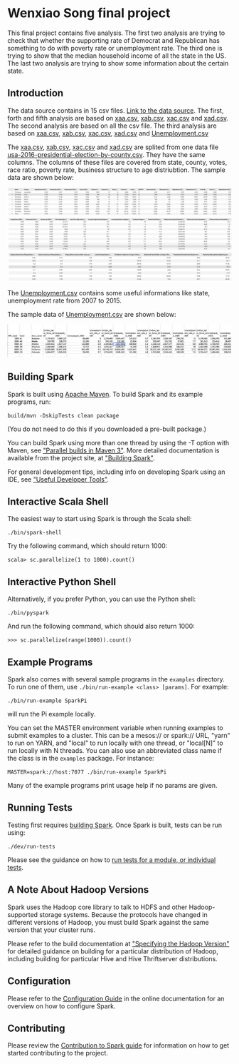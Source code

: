 # Wenxiao Song final project

This final project contains five analysis. The first two analysis are trying to check that whether the supporting rate of Democrat and Republican has something to do with poverty rate or unemployment rate. The third one is trying to show that the median household income of all the state in the US. The last two analysis are trying to show some information about the certain state.

## Introduction

The data source contains in 15 csv files. [Link to the data source](https://github.com/songwenxiao/DataAnalysisWithPython/tree/master/final/data). 
The first, forth and fifth analysis are based on [xaa.csv](https://github.com/songwenxiao/DataAnalysisWithPython/blob/master/final/data/xaa.csv), [xab.csv](https://github.com/songwenxiao/DataAnalysisWithPython/blob/master/final/data/xab.csv), [xac.csv](https://github.com/songwenxiao/DataAnalysisWithPython/blob/master/final/data/xac.csv) and [xad.csv](https://github.com/songwenxiao/DataAnalysisWithPython/blob/master/final/data/xad.csv). 
The second analysis are based on all the csv file.
The third analysis are based on [xaa.csv](https://github.com/songwenxiao/DataAnalysisWithPython/blob/master/final/data/xaa.csv), [xab.csv](https://github.com/songwenxiao/DataAnalysisWithPython/blob/master/final/data/xab.csv), [xac.csv](https://github.com/songwenxiao/DataAnalysisWithPython/blob/master/final/data/xac.csv), [xad.csv](https://github.com/songwenxiao/DataAnalysisWithPython/blob/master/final/data/xad.csv) and [Unemployment.csv](https://github.com/songwenxiao/DataAnalysisWithPython/blob/master/final/data/Unemployment.csv)

The [xaa.csv](https://github.com/songwenxiao/DataAnalysisWithPython/blob/master/final/data/xaa.csv), [xab.csv](https://github.com/songwenxiao/DataAnalysisWithPython/blob/master/final/data/xab.csv), [xac.csv](https://github.com/songwenxiao/DataAnalysisWithPython/blob/master/final/data/xac.csv) and [xad.csv](https://github.com/songwenxiao/DataAnalysisWithPython/blob/master/final/data/xad.csv) are splited from one data file [usa-2016-presidential-election-by-county.csv](https://public.opendatasoft.com/explore/dataset/usa-2016-presidential-election-by-county/table/). They have the same columns.
The columns of these files are covered from state, county, votes, race ratio, poverty rate, business structure to age distriubtion. 
The sample data are shown below:

![alt tag](https://github.com/songwenxiao/DataAnalysisWithPython/blob/master/final/images/Screen%20Shot%202016-12-10%20at%202.03.12%20PM.png)
![alt tag](https://github.com/songwenxiao/DataAnalysisWithPython/blob/master/final/images/Screen%20Shot%202016-12-10%20at%202.03.41%20PM.png)
![alt tag](https://github.com/songwenxiao/DataAnalysisWithPython/blob/master/final/images/Screen%20Shot%202016-12-10%20at%202.04.12%20PM.png)

The [Unemployment.csv](https://github.com/songwenxiao/DataAnalysisWithPython/blob/master/final/data/Unemployment.csv) contains some useful informations like state, unemployment rate from 2007 to 2015. 

The sample data of [Unemployment.csv](https://github.com/songwenxiao/DataAnalysisWithPython/blob/master/final/data/Unemployment.csv) are shown below:

![alt tag](https://github.com/songwenxiao/DataAnalysisWithPython/blob/master/final/images/Screen%20Shot%202016-12-10%20at%202.17.38%20PM.png)



## Building Spark

Spark is built using [Apache Maven](http://maven.apache.org/).
To build Spark and its example programs, run:

    build/mvn -DskipTests clean package

(You do not need to do this if you downloaded a pre-built package.)

You can build Spark using more than one thread by using the -T option with Maven, see ["Parallel builds in Maven 3"](https://cwiki.apache.org/confluence/display/MAVEN/Parallel+builds+in+Maven+3).
More detailed documentation is available from the project site, at
["Building Spark"](http://spark.apache.org/docs/latest/building-spark.html).

For general development tips, including info on developing Spark using an IDE, see ["Useful Developer Tools"](http://spark.apache.org/developer-tools.html).

## Interactive Scala Shell

The easiest way to start using Spark is through the Scala shell:

    ./bin/spark-shell

Try the following command, which should return 1000:

    scala> sc.parallelize(1 to 1000).count()

## Interactive Python Shell

Alternatively, if you prefer Python, you can use the Python shell:

    ./bin/pyspark

And run the following command, which should also return 1000:

    >>> sc.parallelize(range(1000)).count()

## Example Programs

Spark also comes with several sample programs in the `examples` directory.
To run one of them, use `./bin/run-example <class> [params]`. For example:

    ./bin/run-example SparkPi

will run the Pi example locally.

You can set the MASTER environment variable when running examples to submit
examples to a cluster. This can be a mesos:// or spark:// URL,
"yarn" to run on YARN, and "local" to run
locally with one thread, or "local[N]" to run locally with N threads. You
can also use an abbreviated class name if the class is in the `examples`
package. For instance:

    MASTER=spark://host:7077 ./bin/run-example SparkPi

Many of the example programs print usage help if no params are given.

## Running Tests

Testing first requires [building Spark](#building-spark). Once Spark is built, tests
can be run using:

    ./dev/run-tests

Please see the guidance on how to
[run tests for a module, or individual tests](http://spark.apache.org/developer-tools.html#individual-tests).

## A Note About Hadoop Versions

Spark uses the Hadoop core library to talk to HDFS and other Hadoop-supported
storage systems. Because the protocols have changed in different versions of
Hadoop, you must build Spark against the same version that your cluster runs.

Please refer to the build documentation at
["Specifying the Hadoop Version"](http://spark.apache.org/docs/latest/building-spark.html#specifying-the-hadoop-version)
for detailed guidance on building for a particular distribution of Hadoop, including
building for particular Hive and Hive Thriftserver distributions.

## Configuration

Please refer to the [Configuration Guide](http://spark.apache.org/docs/latest/configuration.html)
in the online documentation for an overview on how to configure Spark.

## Contributing

Please review the [Contribution to Spark guide](http://spark.apache.org/contributing.html)
for information on how to get started contributing to the project.
